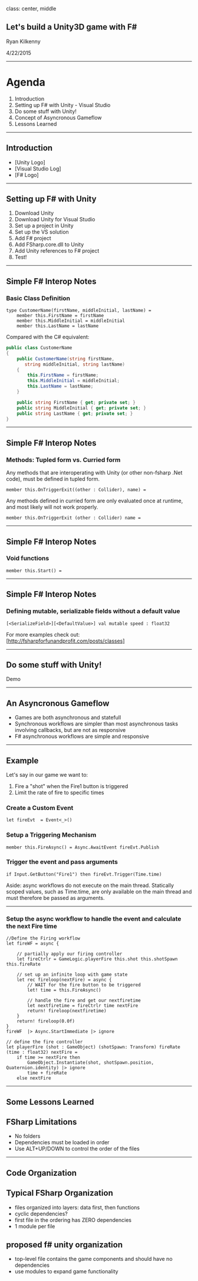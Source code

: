class: center, middle

Let's build a Unity3D game with F\#
-----------------------------------
Ryan Kilkenny

4/22/2015


---

# Agenda

1. Introduction
2. Setting up F\# with Unity - Visual Studio
3. Do some stuff with Unity!
4. Concept of Asyncronous Gameflow
5. Lessons Learned






---

Introduction
------------
 * [Unity Logo]
 * [Visual Studio Log]
 * [F\# Logo]





---
Setting up F\# with Unity
-------------------------
 1. Download Unity
 2. Download Unity for Visual Studio
 3. Set up a project in Unity
 4. Set up the VS solution
 5. Add F\# project
 6. Add FSharp.core.dll to Unity
 7. Add Unity references to F\# project
 8. Test!


---
Simple F\# Interop Notes
------------------------

### Basic Class Definition
```F#
type CustomerName(firstName, middleInitial, lastName) = 
    member this.FirstName = firstName
    member this.MiddleInitial = middleInitial
    member this.LastName = lastName  
```

Compared with the C\# equivalent:

```C#
public class CustomerName
{
    public CustomerName(string firstName, 
       string middleInitial, string lastName)
    {
        this.FirstName = firstName;
        this.MiddleInitial = middleInitial;
        this.LastName = lastName;
    }

    public string FirstName { get; private set; }
    public string MiddleInitial { get; private set; }
    public string LastName { get; private set; }
}
```

---
Simple F\# Interop Notes
------------------------

### Methods: Tupled form vs. Curried form

Any methods that are interoperating with Unity (or other non-fsharp .Net code), must be defined in tupled form. 

```F#
member this.OnTriggerExit((other : Collider), name) =
```

Any methods defined in curried form are only evaluated once at runtime, and most likely will not work properly.

```F#
member this.OnTriggerExit (other : Collider) name =
```

---
Simple F\# Interop Notes
------------------------

### Void functions
```F#
member this.Start() =
```

---
Simple F\# Interop Notes
------------------------

### Defining mutable, serializable fields without a default value
```F#
[<SerializeField>][<DefaultValue>] val mutable speed : float32
```

For more examples check out: [http://fsharpforfunandprofit.com/posts/classes]

---
Do some stuff with Unity!
-------------------------
Demo








---
An Asyncronous Gameflow
-----------------------
 * Games are both asynchronous and statefull
 * Synchronous workflows are simpler than most asynchronous tasks involving callbacks, but are not as responsive
 * F\# asynchronous workflows are simple and responsive

---

## Example
Let's say in our game we want to:
 1. Fire a "shot" when the Fire1 button is triggered
 2. Limit the rate of fire to specific times

### Create a Custom Event
```F#
let fireEvt  = Event<_>()
```

### Setup a Triggering Mechanism
```F#
member this.FireAsync() = Async.AwaitEvent fireEvt.Publish
```

### Trigger the event and pass arguments
```F#
if Input.GetButton("Fire1") then fireEvt.Trigger(Time.time)
```
Aside: async workflows do not execute on the main thread.  Statically scoped values, such as Time.time, are only available on the main thread and must therefore be passed as arguments.

---

### Setup the async workflow to handle the event and calculate the next Fire time
```F#
//Define the Firing workflow
let fireWF = async {
    
    // partially apply our firing controller
    let fireCtrlr = GameLogic.playerFire this.shot this.shotSpawn this.fireRate

    // set up an infinite loop with game state
    let rec fireloop(nextFire) = async {
        // WAIT for the fire button to be triggered
        let! time = this.FireAsync()

        // handle the fire and get our nextfiretime
        let nextfiretime = fireCtrlr time nextFire
        return! fireloop(nextfiretime)
    }
    return! fireloop(0.0f)
}
fireWF  |> Async.StartImmediate |> ignore
```

```F#
// define the fire controller
let playerFire (shot : GameObject) (shotSpawn: Transform) fireRate (time : float32) nextFire = 
    if time >= nextFire then 
        GameObject.Instantiate(shot, shotSpawn.position, Quaternion.identity) |> ignore
        time + fireRate
    else nextFire
```


---

Some Lessons Learned
--------------------
## FSharp Limitations
 * No folders
 * Dependencies must be loaded in order
 * Use ALT+UP/DOWN to control the order of the files






---

Code Organization
-----------------

## Typical FSharp Organization
 * files organized into layers: data first, then functions
 * cyclic dependencies?
 * first file in the ordering has ZERO dependencies
 * 1 module per file

## proposed f# unity organization
 * top-level file contains the game components and should have no dependencies
 * use modules to expand game functionality
